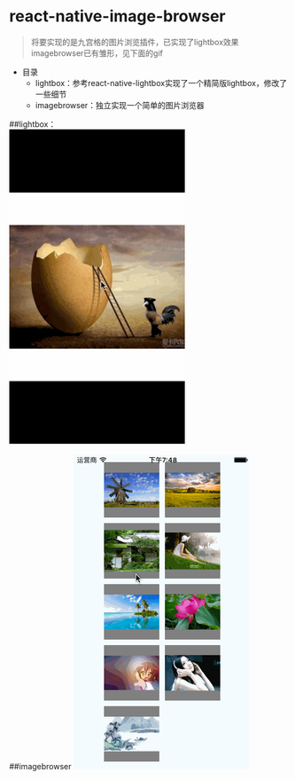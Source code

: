 # react-native-image-browser
>
>  将要实现的是九宫格的图片浏览插件，已实现了lightbox效果
>  imagebrowser已有雏形，见下面的gif
>

  * 目录
    * lightbox：参考react-native-lightbox实现了一个精简版lightbox，修改了一些细节
    * imagebrowser：独立实现一个简单的图片浏览器

##lightbox：
<br/>
![image](https://github.com/CoderGLM/react-native-image-browser/blob/master/screenshots/lightbox.gif)<br/>
<br/>
##imagebrowser
![image](https://github.com/CoderGLM/react-native-image-browser/blob/master/screenshots/imagebrowser.gif)<br/>

